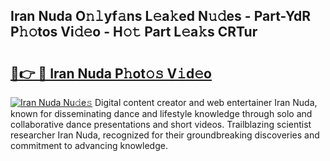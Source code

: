 ## Iran Nuda O𝚗𝚕yf𝚊ns L𝚎a𝚔ed N𝚞𝚍es - Part-YdR P𝚑𝚘tos Vi𝚍𝚎o - H𝚘𝚝 Part L𝚎a𝚔s CRTur

# <h2><a href="http://kf5bbvo.oniu.top/?m=Iran+Nuda">🔗👉 🔴 Iran Nuda P𝚑ot𝚘𝚜 V𝚒d𝚎o</a></h2>

[![Iran Nuda Nu𝚍e𝚜](https://i.imgur.com/0qMVB7G.gif)](http://kf5bbvo.oniu.top/?m=Iran+Nuda)
Digital content creator and web entertainer Iran Nuda, known for disseminating dance and lifestyle knowledge through solo and collaborative dance presentations and short videos. Trailblazing scientist researcher Iran Nuda, recognized for their groundbreaking discoveries and commitment to advancing knowledge.  
